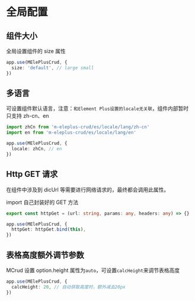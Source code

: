 # 全局配置

## 组件大小

全局设置组件的 size 属性

```ts
app.use(MElePlusCrud, {
  size: 'default', // large small
})
```

## 多语言

可设置组件默认语言，注意：`和Element Plus设置的locale无关联`，组件内部暂时只支持 zh-cn、en

```ts
import zhCn from 'm-eleplus-crud/es/locale/lang/zh-cn'
import en from 'm-eleplus-crud/es/locale/lang/en'

app.use(MElePlusCrud, {
  locale: zhCn, // en
})
```

## Http GET 请求

在组件中涉及到 dicUrl 等需要进行网络请求的，最终都会调用此属性。

import 自己封装好的 GET 方法

```ts
export const httpGet = (url: string, params: any, headers: any) => {}

app.use(MElePlusCrud, {
  httpGet: httpGet.bind(this),
})
```

## 表格高度额外调节参数

MCrud 设置 option.height 属性为`auto`，可设置`calcHeight`来调节表格高度

```ts
app.use(MElePlusCrud, {
  calcHeight: 20, // 自动获取高度时，额外减去20px
})
```
